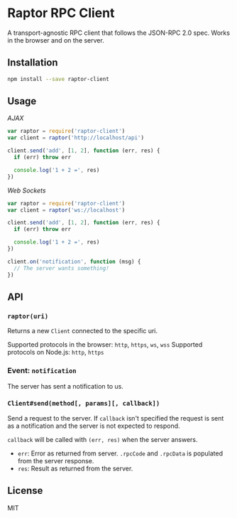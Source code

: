 
# Raptor RPC Client

A transport-agnostic RPC client that follows the JSON-RPC 2.0 spec. Works in
the browser and on the server.

## Installation

```sh
npm install --save raptor-client
```

## Usage

*AJAX*
```javascript
var raptor = require('raptor-client')
var client = raptor('http://localhost/api')

client.send('add', [1, 2], function (err, res) {
  if (err) throw err

  console.log('1 + 2 =', res)
})
```

*Web Sockets*
```javascript
var raptor = require('raptor-client')
var client = raptor('ws://localhost')

client.send('add', [1, 2], function (err, res) {
  if (err) throw err

  console.log('1 + 2 =', res)
})

client.on('notification', function (msg) {
  // The server wants something!
})
```

## API

### `raptor(uri)`

Returns a new `Client` connected to the specific uri.

Supported protocols in the browser: `http`, `https`, `ws`, `wss`
Supported protocols on Node.js: `http`, `https`

### Event: `notification`

The server has sent a notification to us.

### `Client#send(method[, params][, callback])`

Send a request to the server. If `callback` isn't specified the request is sent
as a notification and the server is not expected to respond.

`callback` will be called with `(err, res)` when the server answers.
 - `err`: Error as returned from server. `.rpcCode` and `.rpcData` is populated
   from the server response.
 - `res`: Result as returned from the server.

## License

MIT

